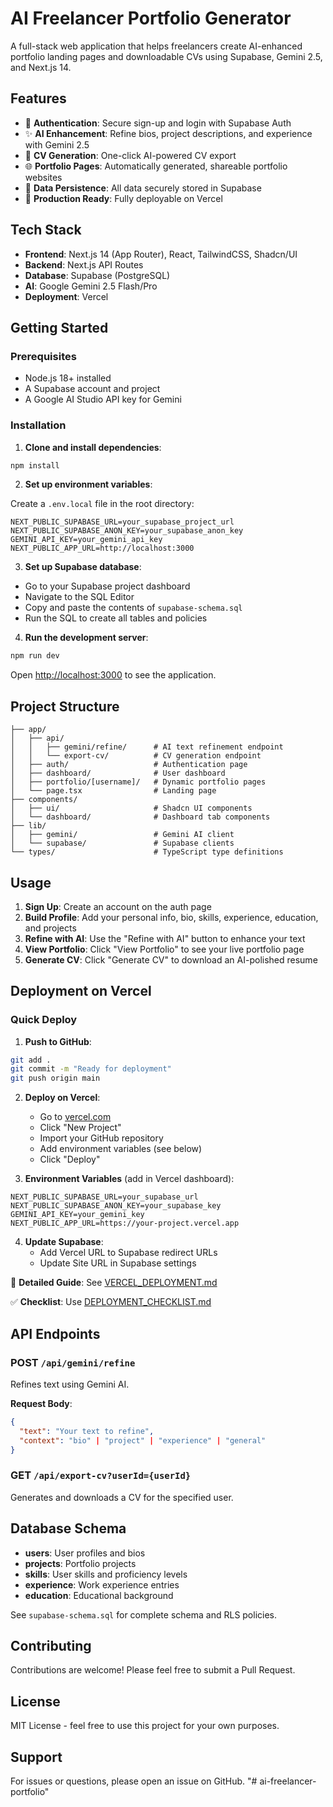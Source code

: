 # AI Freelancer Portfolio Generator

A full-stack web application that helps freelancers create AI-enhanced portfolio landing pages and downloadable CVs using Supabase, Gemini 2.5, and Next.js 14.

## Features

- 🔐 **Authentication**: Secure sign-up and login with Supabase Auth
- ✨ **AI Enhancement**: Refine bios, project descriptions, and experience with Gemini 2.5
- 📄 **CV Generation**: One-click AI-powered CV export
- 🌐 **Portfolio Pages**: Automatically generated, shareable portfolio websites
- 💾 **Data Persistence**: All data securely stored in Supabase
- 🚀 **Production Ready**: Fully deployable on Vercel

## Tech Stack

- **Frontend**: Next.js 14 (App Router), React, TailwindCSS, Shadcn/UI
- **Backend**: Next.js API Routes
- **Database**: Supabase (PostgreSQL)
- **AI**: Google Gemini 2.5 Flash/Pro
- **Deployment**: Vercel

## Getting Started

### Prerequisites

- Node.js 18+ installed
- A Supabase account and project
- A Google AI Studio API key for Gemini

### Installation

1. **Clone and install dependencies**:

```bash
npm install
```

2. **Set up environment variables**:

Create a `.env.local` file in the root directory:

```env
NEXT_PUBLIC_SUPABASE_URL=your_supabase_project_url
NEXT_PUBLIC_SUPABASE_ANON_KEY=your_supabase_anon_key
GEMINI_API_KEY=your_gemini_api_key
NEXT_PUBLIC_APP_URL=http://localhost:3000
```

3. **Set up Supabase database**:

- Go to your Supabase project dashboard
- Navigate to the SQL Editor
- Copy and paste the contents of `supabase-schema.sql`
- Run the SQL to create all tables and policies

4. **Run the development server**:

```bash
npm run dev
```

Open [http://localhost:3000](http://localhost:3000) to see the application.

## Project Structure

```
├── app/
│   ├── api/
│   │   ├── gemini/refine/      # AI text refinement endpoint
│   │   └── export-cv/          # CV generation endpoint
│   ├── auth/                   # Authentication page
│   ├── dashboard/              # User dashboard
│   ├── portfolio/[username]/   # Dynamic portfolio pages
│   └── page.tsx                # Landing page
├── components/
│   ├── ui/                     # Shadcn UI components
│   └── dashboard/              # Dashboard tab components
├── lib/
│   ├── gemini/                 # Gemini AI client
│   └── supabase/               # Supabase clients
└── types/                      # TypeScript type definitions
```

## Usage

1. **Sign Up**: Create an account on the auth page
2. **Build Profile**: Add your personal info, bio, skills, experience, education, and projects
3. **Refine with AI**: Use the "Refine with AI" button to enhance your text
4. **View Portfolio**: Click "View Portfolio" to see your live portfolio page
5. **Generate CV**: Click "Generate CV" to download an AI-polished resume

## Deployment on Vercel

### Quick Deploy

1. **Push to GitHub**:
```bash
git add .
git commit -m "Ready for deployment"
git push origin main
```

2. **Deploy on Vercel**:
   - Go to [vercel.com](https://vercel.com)
   - Click "New Project"
   - Import your GitHub repository
   - Add environment variables (see below)
   - Click "Deploy"

3. **Environment Variables** (add in Vercel dashboard):
```
NEXT_PUBLIC_SUPABASE_URL=your_supabase_url
NEXT_PUBLIC_SUPABASE_ANON_KEY=your_supabase_key
GEMINI_API_KEY=your_gemini_key
NEXT_PUBLIC_APP_URL=https://your-project.vercel.app
```

4. **Update Supabase**:
   - Add Vercel URL to Supabase redirect URLs
   - Update Site URL in Supabase settings

📖 **Detailed Guide**: See [VERCEL_DEPLOYMENT.md](VERCEL_DEPLOYMENT.md)

✅ **Checklist**: Use [DEPLOYMENT_CHECKLIST.md](DEPLOYMENT_CHECKLIST.md)

## API Endpoints

### POST `/api/gemini/refine`
Refines text using Gemini AI.

**Request Body**:
```json
{
  "text": "Your text to refine",
  "context": "bio" | "project" | "experience" | "general"
}
```

### GET `/api/export-cv?userId={userId}`
Generates and downloads a CV for the specified user.

## Database Schema

- **users**: User profiles and bios
- **projects**: Portfolio projects
- **skills**: User skills and proficiency levels
- **experience**: Work experience entries
- **education**: Educational background

See `supabase-schema.sql` for complete schema and RLS policies.

## Contributing

Contributions are welcome! Please feel free to submit a Pull Request.

## License

MIT License - feel free to use this project for your own purposes.

## Support

For issues or questions, please open an issue on GitHub.
"# ai-freelancer-portfolio" 
